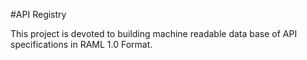 #API Registry

This project is devoted to building machine readable data base of API specifications in RAML 1.0 Format.
